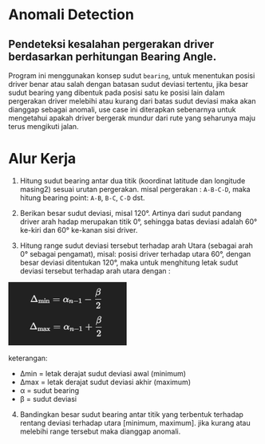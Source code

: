# Anomali Detection
## Pendeteksi kesalahan pergerakan driver berdasarkan perhitungan Bearing Angle.

Program ini menggunakan konsep sudut `bearing`, untuk menentukan posisi driver benar atau salah dengan batasan sudut deviasi tertentu, jika besar sudut bearing yang dibentuk pada posisi satu ke posisi lain dalam pergerakan driver melebihi atau kurang dari batas sudut deviasi maka akan dianggap sebagai anomali, use case ini diterapkan sebenarnya untuk mengetahui apakah driver bergerak mundur dari rute yang seharunya maju terus mengikuti jalan.

# Alur Kerja

1. Hitung sudut bearing antar dua titik (koordinat latitude dan longitude masing2) sesuai urutan pergerakan.
misal pergerakan : `A-B-C-D`, maka hitung bearing point: `A-B`, `B-C`, `C-D` dst.

2. Berikan besar sudut deviasi, misal 120°. Artinya dari sudut pandang driver arah hadap merupakan titik 0°, sehingga batas deviasi adalah 60° ke-kiri dan 60° ke-kanan sisi driver.

3. Hitung range sudut deviasi tersebut terhadap arah Utara (sebagai arah 0° sebagai pengamat), misal: posisi driver terhadap utara 60°, dengan besar deviasi ditentukan 120°, maka untuk menghitung letak sudut deviasi tersebut terhadap arah utara dengan :


![alt text](image.png)

keterangan:

- Δmin = letak derajat sudut deviasi awal (minimum)
- Δmax = letak derajat sudut deviasi akhir (maximum)
- α = sudut bearing
- β = sudut deviasi 


4. Bandingkan besar sudut bearing antar titik yang terbentuk terhadap rentang deviasi terhadap utara [minimum, maximum]. jika kurang atau melebihi range tersebut maka dianggap anomali. 